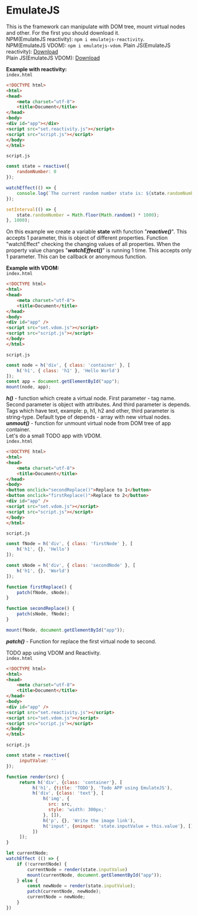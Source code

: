 # EmulateJS

This is the framework can manipulate with DOM tree, mount virtual nodes and other.
For the first you should download it.<br> NPM(EmulateJS reactivity): `npm i emulatejs-reactivity`.<br>
NPM(EmulateJS VDOM): `npm i emulatejs-vdom`.
Plain JS(EmulateJS reactivity): <a href="#" download="https://sazix.7m.pl/emulatejs/set.reactivity.js">Download</a><br>
Plain JS(EmulateJS VDOM): <a href="#" download="https://sazix.7m.pl/emulatejs/set.vdom.js">Download</a>

**Example with reactivity:**<br>
`index.html`
```html
<!DOCTYPE html>
<html>
<head>
    <meta charset="utf-8">
    <title>Document</title>
</head>
<body>
<div id="app"></div>
<script src="set.reactivity.js"></script>
<script src="script.js"></script>
</body>
</html>
```
`script.js`
```js
const state = reactive({
    randomNumber: 0
});

watchEffect(() => {
    console.log(`The current random number state is: ${state.randomNumber}`);
});

setInterval(() => {
    state.randomNumber = Math.floor(Math.random() * 1000);
}, 1000);
```
On this example we create a variable **state** with function "***reactive()***".
This accepts 1 parameter, this is object of different properties. Function "watchEffect" checking the changing values of all properties.
When the property value changes "***watchEffect()***" is running 1 time. This accepts only 1 parameter.
This can be callback or anonymous function.

**Example with VDOM:**<br>
`index.html`
```html
<!DOCTYPE html>
<html>
<head>
    <meta charset="utf-8">
    <title>Document</title>
</head>
<body>
<div id="app" />
<script src="set.vdom.js"></script>
<script src="script.js"></script>
</body>
</html>
```
`script.js`
```js
const node = h('div', { class: 'container' }, [
    h('h1', { class: 'h1' }, 'Hello World')
]);
const app = document.getElementById("app");
mount(node, app);
```
***h()*** - function which create a virtual node. First parameter - tag name.
Second parameter is object with attributes.
And third parameter is depends. Tags which have text, example: p, h1, h2 and other, third parameter is string-type. Default type of depends - array with new virtual nodes.<br>
***unmout()*** - function for unmount virtual node from DOM tree of app container.
<br>
Let's do a small TODO app with VDOM.<br>
`index.html`
```html
<!DOCTYPE html>
<html>
<head>
    <meta charset="utf-8">
    <title>Document</title>
</head>
<body>
<button onclick="secondReplace()">Replace to 1</button>
<button onclick="firstReplace()">Replace to 2</button>
<div id="app" />
<script src="set.vdom.js"></script>
<script src="script.js"></script>
</body>
</html>
```
`script.js`
```js
const fNode = h('div', { class: 'firstNode' }, [
    h('h1', {}, 'Hello')
]);

const sNode = h('div', { class: 'secondNode' }, [
    h('h1', {}, 'World')
]);

function firstReplace() {
    patch(fNode, sNode);
}

function secondReplace() {
    patch(sNode, fNode);
}

mount(fNode, document.getElementById("app"));
```

***patch()*** - Function for replace the first virtual node to second.

TODO app using VDOM and Reactivity.
<br>
`index.html`
```html
<!DOCTYPE html>
<html>
<head>
    <meta charset="utf-8">
    <title>Document</title>
</head>
<body>
<div id="app" />
<script src="set.reactivity.js"></script>
<script src="set.vdom.js"></script>
<script src="script.js"></script>
</body>
</html>
```
`script.js`
```js
const state = reactive({
     inputValue: ''
});

function render(src) {
     return h('div', {class: 'container'}, [
          h('h1', {title: 'TODO'}, 'Todo APP using EmulateJS'),
          h('div', {class: 'text'}, [
              h('img', {
                src: src,
                style: 'width: 300px;'
              }, []),
              h('p', {}, 'Write the image link'),
              h('input', {oninput: 'state.inputValue = this.value'}, [])
          ])
     ]);
}

let currentNode;
watchEffect (() => {
    if (!currentNode) {
        currentNode = render(state.inputValue)
        mount(currentNode, document.getElementById("app"));
    } else {
        const newNode = render(state.inputValue);
        patch(currentNode, newNode);
        currentNode = newNode;
    }
})
```
